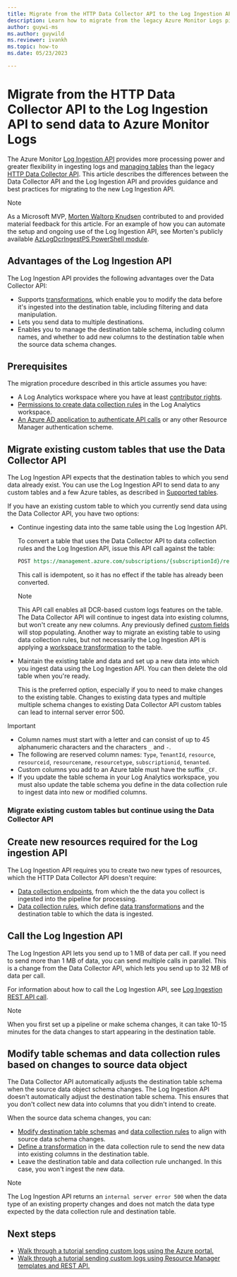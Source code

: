 ```yaml
---
title: Migrate from the HTTP Data Collector API to the Log Ingestion API
description: Learn how to migrate from the legacy Azure Monitor Logs pipeline, which uses the Data Collector API, to the new pipeline, which uses the Log Ingestion API and provides more processing power and greater flexibility.
author: guywi-ms
ms.author: guywild
ms.reviewer: ivankh
ms.topic: how-to 
ms.date: 05/23/2023

---
```


# Migrate from the HTTP Data Collector API to the Log Ingestion API to send data to Azure Monitor Logs

The Azure Monitor [Log Ingestion API](../logs/logs-ingestion-api-overview.md) provides more processing power and greater flexibility in ingesting logs and [managing tables](../logs/manage-logs-tables.md) than the legacy [HTTP Data Collector API](../logs/data-collector-api.md). This article describes the differences between the Data Collector API and the Log Ingestion API and provides guidance and best practices for migrating to the new Log Ingestion API.  

> [!NOTE]
> As a Microsoft MVP, [Morten Waltorp Knudsen](https://mortenknudsen.net/) contributed to and provided material feedback for this article. For an example of how you can automate the setup and ongoing use of the Log Ingestion API, see Morten's publicly available [AzLogDcrIngestPS PowerShell module](https://github.com/KnudsenMorten/AzLogDcrIngestPS).

## Advantages of the Log Ingestion API

The Log Ingestion API provides the following advantages over the Data Collector API:

- Supports [transformations](../essentials/data-collection-transformations.md), which enable you to modify the data before it's ingested into the destination table, including filtering and data manipulation.
- Lets you send data to multiple destinations.  
- Enables you to manage the destination table schema, including column names, and whether to add new columns to the destination table when the source data schema changes.
## Prerequisites

The migration procedure described in this article assumes you have:

- A Log Analytics workspace where you have at least [contributor rights](manage-access.md#azure-rbac).
- [Permissions to create data collection rules](../essentials/data-collection-rule-overview.md#permissions) in the Log Analytics workspace.
- [An Azure AD application to authenticate API calls](../logs/tutorial-logs-ingestion-portal.md#create-azure-ad-application) or any other Resource Manager authentication scheme.

## Migrate existing custom tables that use the Data Collector API

The Log Ingestion API expects that the destination tables to which you send data already exist. You can use the Log Ingestion API to send data to any custom tables and a few Azure tables, as described in [Supported tables](../logs/logs-ingestion-api-overview.md#supported-tables).

If you have an existing custom table to which you currently send data using the Data Collector API, you have two options:

- Continue ingesting data into the same table using the Log Ingestion API. 
    
    To convert a table that uses the Data Collector API to data collection rules and the Log Ingestion API, issue this API call against the table:  

    ```rest
    POST https://management.azure.com/subscriptions/{subscriptionId}/resourcegroups/{resourceGroupName}/providers/Microsoft.OperationalInsights/workspaces/{workspaceName}/tables/{tableName}/migrate?api-version=2021-12-01-preview
    ```
    
    This call is idempotent, so it has no effect if the table has already been converted.    

    > [!NOTE] 
    > This API call enables all DCR-based custom logs features on the table. The Data Collector API will continue to ingest data into existing columns, but won't create any new columns. Any previously defined [custom fields](../logs/custom-fields.md) will stop populating. Another way to migrate an existing table to using data collection rules, but not necessarily the Log Ingestion API is applying a [workspace transformation](../logs/tutorial-workspace-transformations-portal.md) to the table.

- Maintain the existing table and data and set up a new data into which you ingest data using the Log Ingestion API. You can then delete the old table when you're ready.

    This is the preferred option, especially if you to need to make changes to the existing table. Changes to existing data types and multiple multiple schema changes to existing Data Collector API custom tables can lead to internal server error 500.

> [!IMPORTANT]
> - Column names must start with a letter and can consist of up to 45 alphanumeric characters and the characters `_` and `-`. 
> - The following are reserved column names: `Type`, `TenantId`, `resource`, `resourceid`, `resourcename`, `resourcetype`, `subscriptionid`, `tenanted`. 
> - Custom columns you add to an Azure table must have the suffix `_CF`.
> - If you update the table schema in your Log Analytics workspace, you must also update the table schema you define in the data collection rule to ingest data into new or modified columns.

### Migrate existing custom tables but continue using the Data Collector API


## Create new resources required for the Log ingestion API

The Log Ingestion API requires you to create two new types of resources, which the HTTP Data Collector API doesn't require: 

- [Data collection endpoints](../essentials/data-collection-endpoint-overview.md), from which the the data you collect is ingested into the pipeline for processing.
- [Data collection rules](../essentials/data-collection-rule-overview.md), which define [data transformations](../essentials/data-collection-transformations.md) and the destination table to which the data is ingested.
    
## Call the Log Ingestion API

The Log Ingestion API lets you send up to 1 MB of data per call. If you need to send more than 1 MB of data, you can send multiple calls in parallel. This is a change from the Data Collector API, which lets you send up to 32 MB of data per call.

For information about how to call the Log Ingestion API, see [Log Ingestion REST API call](../logs/logs-ingestion-api-overview.md#rest-api-call).

> [!NOTE]
> When you first set up a pipeline or make schema changes, it can take 10-15 minutes for the data changes to start appearing in the destination table.

## Modify table schemas and data collection rules based on changes to source data object

The Data Collector API automatically adjusts the destination table schema when the source data object schema changes. The Log Ingestion API doesn't automatically adjust the destination table schema. This ensures that you don't collect new data into columns that you didn't intend to create.  

When the source data schema changes, you can:

- [Modify destination table schemas](../logs/create-custom-table.md) and [data collection rules](../essentials/data-collection-rule-edit.md) to align with source data schema changes.
- [Define a transformation](../essentials/data-collection-transformations.md) in the data collection rule to send the new data into existing columns in the destination table. 
- Leave the destination table and data collection rule unchanged. In this case, you won't ingest the new data.

> [!NOTE]
> The Log Ingestion API returns an `internal server error 500` when the data type of an existing property changes and does not match the data type expected by the data collection rule and destination table.
## Next steps

- [Walk through a tutorial sending custom logs using the Azure portal.](tutorial-logs-ingestion-portal.md)
- [Walk through a tutorial sending custom logs using Resource Manager templates and REST API.](tutorial-logs-ingestion-api.md)

